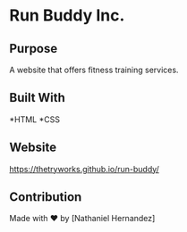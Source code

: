 # Run Buddy Inc.

## Purpose
A website that offers fitness training services.

## Built With
*HTML
*CSS

## Website
https://thetryworks.github.io/run-buddy/

## Contribution
Made with ❤️ by [Nathaniel Hernandez]
